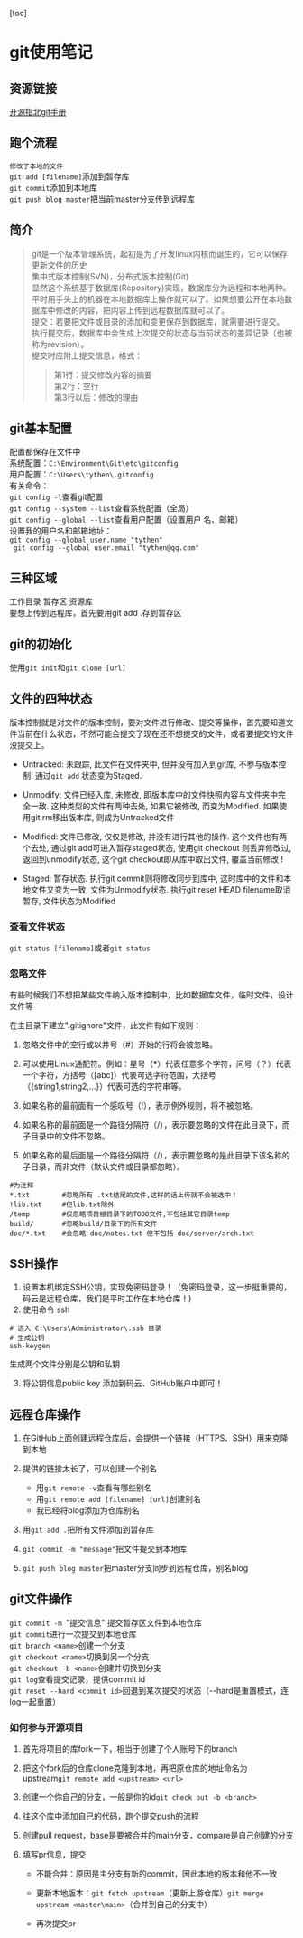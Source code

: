 [toc]
# git使用笔记

## 资源链接

[开源指北git手册](https://oschina.gitee.io/opensource-guide/git_tutorial/Git%20%E5%91%BD%E4%BB%A4%E8%AF%A6%E8%A7%A3/%E5%B8%B8%E7%94%A8%20Git%20%E5%91%BD%E4%BB%A4/#git-%E5%91%BD%E4%BB%A4%E6%89%8B%E5%86%8C)

## 跑个流程

`修改了本地的文件`  
`git add [filename]`添加到暂存库  
`git commit`添加到本地库  
`git push blog master`把当前master分支传到远程库

## 简介
>git是一个版本管理系统，起初是为了开发linux内核而诞生的，它可以保存更新文件的历史  
>集中式版本控制(SVN)，分布式版本控制(Git)  
>显然这个系统基于数据库(Repository)实现，数据库分为远程和本地两种。平时用手头上的机器在本地数据库上操作就可以了。如果想要公开在本地数据库中修改的内容，把内容上传到远程数据库就可以了。  
>提交：若要把文件或目录的添加和变更保存到数据库，就需要进行提交。
>执行提交后，数据库中会生成上次提交的状态与当前状态的差异记录（也被称为revision）。  
>提交时应附上提交信息，格式：  
>
>>第1行：提交修改内容的摘要  
>第2行：空行  
>第3行以后：修改的理由

## git基本配置  
配置都保存在文件中  
系统配置：`C:\Environment\Git\etc\gitconfig`  
用户配置：`C:\Users\tythen\.gitconfig`  
有关命令：  
`git config -l`查看git配置  
`git config --system --list`查看系统配置（全局）  
`git config --global --list`查看用户配置（设置用户  名、邮箱）  
设置我的用户名和邮箱地址：  
`git config --global user.name "tythen"`   
` git config --global user.email "tythen@qq.com"`  

## 三种区域

工作目录
暂存区
资源库  
要想上传到远程库，首先要用git add .存到暂存区


## git的初始化  
使用`git init`和`git clone [url]`

## 文件的四种状态
版本控制就是对文件的版本控制，要对文件进行修改、提交等操作，首先要知道文件当前在什么状态，不然可能会提交了现在还不想提交的文件，或者要提交的文件没提交上。

- Untracked: 未跟踪, 此文件在文件夹中, 但并没有加入到git库, 不参与版本控制. 通过`git add` 状态变为Staged.

- Unmodify: 文件已经入库, 未修改, 即版本库中的文件快照内容与文件夹中完全一致. 这种类型的文件有两种去处, 如果它被修改, 而变为Modified. 如果使用git rm移出版本库, 则成为Untracked文件

- Modified: 文件已修改, 仅仅是修改, 并没有进行其他的操作. 这个文件也有两个去处, 通过git add可进入暂存staged状态, 使用git checkout 则丢弃修改过, 返回到unmodify状态, 这个git checkout即从库中取出文件, 覆盖当前修改 !

- Staged: 暂存状态. 执行git commit则将修改同步到库中, 这时库中的文件和本地文件又变为一致, 文件为Unmodify状态. 执行git reset HEAD filename取消暂存, 文件状态为Modified  
  

### 查看文件状态  
`git status [filename]`或者`git status`

### 忽略文件
有些时候我们不想把某些文件纳入版本控制中，比如数据库文件，临时文件，设计文件等

在主目录下建立".gitignore"文件，此文件有如下规则：

1. 忽略文件中的空行或以井号（#）开始的行将会被忽略。

2. 可以使用Linux通配符。例如：星号（*）代表任意多个字符，问号（？）代表一个字符，方括号（[abc]）代表可选字符范围，大括号（{string1,string2,...}）代表可选的字符串等。

3. 如果名称的最前面有一个感叹号（!），表示例外规则，将不被忽略。

4. 如果名称的最前面是一个路径分隔符（/），表示要忽略的文件在此目录下，而子目录中的文件不忽略。

5. 如果名称的最后面是一个路径分隔符（/），表示要忽略的是此目录下该名称的子目录，而非文件（默认文件或目录都忽略）。
```
#为注释
*.txt        #忽略所有 .txt结尾的文件,这样的话上传就不会被选中！
!lib.txt     #但lib.txt除外
/temp        #仅忽略项目根目录下的TODO文件,不包括其它目录temp
build/       #忽略build/目录下的所有文件
doc/*.txt    #会忽略 doc/notes.txt 但不包括 doc/server/arch.txt
```
## SSH操作

1. 设置本机绑定SSH公钥，实现免密码登录！（免密码登录，这一步挺重要的，码云是远程仓库，我们是平时工作在本地仓库！)
2.   使用命令 ssh
```
# 进入 C:\Users\Administrator\.ssh 目录
# 生成公钥
ssh-keygen
```
生成两个文件分别是公钥和私钥  

3. 将公钥信息public key 添加到码云、GitHub账户中即可！  

## 远程仓库操作
1. 在GitHub上面创建远程仓库后，会提供一个链接（HTTPS、SSH）用来克隆到本地
2. 提供的链接太长了，可以创建一个别名
   - 用`git remote -v`查看有哪些别名
   - 用`git remote add [filename] [url]`创建别名
   - 我已经将blog添加为仓库别名

3. 用`git add .`把所有文件添加到暂存库
4. `git commit -m "message"`把文件提交到本地库
5. `git push blog master`把master分支同步到远程仓库，别名blog


## git文件操作
`git commit -m `"提交信息" 提交暂存区文件到本地仓库  
`git commit`进行一次提交到本地仓库  
`git branch <name>`创建一个分支   
`git checkout <name>`切换到另一个分支  
`git checkout -b <name>`创建并切换到分支  
`git log`查看提交记录，提供commit id  
`git reset --hard <commit id>`回退到某次提交的状态（--hard是重置模式，连log一起重置） 

### 如何参与开源项目

1. 首先将项目的库fork一下，相当于创建了个人账号下的branch

2. 把这个fork后的仓库clone克隆到本地，再把原仓库的地址命名为upstream`git remote add <upstream> <url>`

3. 创建一个你自己的分支，一般是你的id`git check out -b <branch>`

4. 往这个库中添加自己的代码，跑个提交push的流程

5. 创建pull request，base是要被合并的main分支，compare是自己创建的分支

6. 填写pr信息，提交

   - 不能合并：原因是主分支有新的commit，因此本地的版本和他不一致

   - 更新本地版本：`git fetch upstream`（更新上游仓库）`git merge upstream <master\main>`（合并到自己的分支中）

   - 再次提交pr
